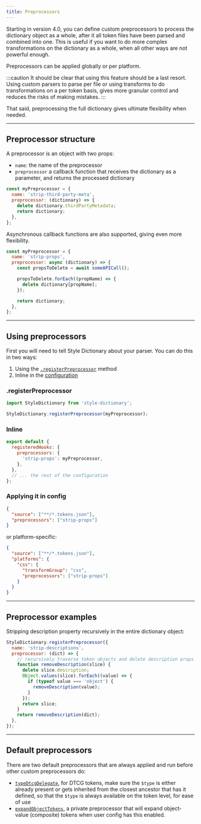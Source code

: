 ```yaml
---
title: Preprocessors
---
```


Starting in version 4.0, you can define custom preprocessors to process the dictionary object as a whole, after it all token files have been parsed and combined into one.
This is useful if you want to do more complex transformations on the dictionary as a whole, when all other ways are not powerful enough.

Preprocessors can be applied globally or per platform.

:::caution
It should be clear that using this feature should be a last resort. Using custom parsers to parse per file or using transforms to do transformations on a per token basis,
gives more granular control and reduces the risks of making mistakes.
:::

That said, preprocessing the full dictionary gives ultimate flexibility when needed.

---

## Preprocessor structure

A preprocessor is an object with two props:

- `name`: the name of the preprocessor
- `preprocessor` a callback function that receives the dictionary as a parameter, and returns the processed dictionary

```javascript title="my-preprocessor.js"
const myPreprocessor = {
  name: 'strip-third-party-meta',
  preprocessor: (dictionary) => {
    delete dictionary.thirdPartyMetadata;
    return dictionary;
  },
};
```

Asynchronous callback functions are also supported, giving even more flexibility.

```javascript title="my-preprocessor-async.js"
const myPreprocessor = {
  name: 'strip-props',
  preprocessor: async (dictionary) => {
    const propsToDelete = await someAPICall();

    propsToDelete.forEach((propName) => {
      delete dictionary[propName];
    });

    return dictionary;
  },
};
```

---

## Using preprocessors

First you will need to tell Style Dictionary about your parser. You can do this in two ways:

1. Using the [`.registerPreprocessor`](/reference/api#registerpreprocessor) method
1. Inline in the [configuration](/reference/config#attributes)

### .registerPreprocessor

```javascript
import StyleDictionary from 'style-dictionary';

StyleDictionary.registerPreprocessor(myPreprocessor);
```

### Inline

```javascript
export default {
  registeredHooks: {
    preprocessors: {
      'strip-props': myPreprocessor,
    },
  },
  // ... the rest of the configuration
};
```

### Applying it in config

```json
{
  "source": ["**/*.tokens.json"],
  "preprocessors": ["strip-props"]
}
```

or platform-specific:

```json
{
  "source": ["**/*.tokens.json"],
  "platforms": {
    "css": {
      "transformGroup": "css",
      "preprocessors": ["strip-props"]
    }
  }
}
```

---

## Preprocessor examples

Stripping description property recursively in the entire dictionary object:

```js
StyleDictionary.registerPreprocessor({
  name: 'strip-descriptions',
  preprocessor: (dict) => {
    // recursively traverse token objects and delete description props
    function removeDescription(slice) {
      delete slice.description;
      Object.values(slice).forEach((value) => {
        if (typeof value === 'object') {
          removeDescription(value);
        }
      });
      return slice;
    }
    return removeDescription(dict);
  },
});
```

---

## Default preprocessors

There are two default preprocessors that are always applied and run before other custom preprocessors do:

- [`typeDtcgDelegate`](/reference/utils/dtcg#typedtcgdelegate), for DTCG tokens, make sure the `$type` is either already present or gets inherited from the closest ancestor that has it defined, so that the `$type` is always available on the token level, for ease of use
- [`expandObjectTokens`](/reference/config#expand), a private preprocessor that will expand object-value (composite) tokens when user config has this enabled.

